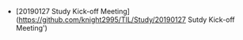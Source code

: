 - [20190127 Study Kick-off Meeting](https://github.com/knight2995/TIL/Study/20190127 Sutdy Kick-off Meeting')
